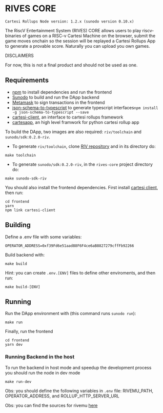 # RIVES CORE

```
Cartesi Rollups Node version: 1.2.x (sunodo version 0.10.x)
```

The RiscV Entertainment System (RIVES) CORE allows users to play riscv-binaries of games on a RISC-v Cartesi Machine on the browser, submit the game moves onchain so the session will be replayed a Cartesi Rollups App to generate a provable score. Naturally you can upload you own games.

DISCLAIMERS

For now, this is not a final product and should not be used as one.

## Requirements

- [npm](https://docs.npmjs.com/cli/v9/configuring-npm/install) to install dependencies and run the frontend
- [Sunodo](https://github.com/sunodo/sunodo) to build and run the DApp backend
- [Metamask](https://metamask.io/) to sign transactions in the frontend
- [json-schema-to-typescript](https://www.npmjs.com/package/json-schema-to-typescript) to generate typescript interfaces`npm install -g json-schema-to-typescript --save`
- [cartesi-client](https://github.com/prototyp3-dev/cartesi-client/), an interface to cartesi rollups framework
- [cartesapp](https://github.com/prototyp3-dev/cartesapp/), an high level framwork for python cartesi rollup app

To build the DApp, two images are also required: `riv/toolchain` and `sunodo/sdk:0.2.0-riv`.

- To generate `riv/toolchain`, clone [RIV repository](https://github.com/edubart/riv) and in its directory do:

```shell
make toolchain
```

- To generate `sunodo/sdk:0.2.0-riv`, in the `rives-core` project directory do:

```shell
make sunodo-sdk-riv
```

You should also install the frontend dependencies. First install [cartesi client](https://github.com/prototyp3-dev/cartesi-client), then run:

```shell
cd frontend
yarn
npm link cartesi-client
```

## Building

Define a .env file with some variables:

```shell
OPERATOR_ADDRESS=0xf39Fd6e51aad88F6F4ce6aB8827279cffFb92266
```

Build backend with:

```shell
make build
```

Hint: you can create `.env.[ENV]` files to define other enviroments, and then run:

```shell
make build-[ENV]
```

## Running

Run the DApp environment with (this command runs `sunodo run`):

```shell
make run
```
Finally, run the frontend

```shell
cd frontend
yarn dev
```

### Running Backend in the host

To run the backend in host mode and speedup the development process you should run the node in dev mode

```shell
make run-dev
```

Obs: you should define the following variables in `.env` file: RIVEMU_PATH, OPERATOR_ADDRESS, and ROLLUP_HTTP_SERVER_URL

Obs: you can find the sources for rivemu [here](https://github.com/edubart/riv)
